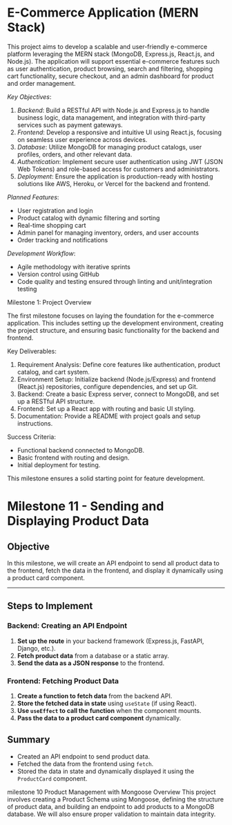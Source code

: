 
# E-Commerce Application (MERN Stack)

This project aims to develop a scalable and user-friendly e-commerce platform leveraging the MERN stack (MongoDB, Express.js, React.js, and Node.js). The application will support essential e-commerce features such as user authentication, product browsing, search and filtering, shopping cart functionality, secure checkout, and an admin dashboard for product and order management. 

*Key Objectives*:
1. *Backend*: Build a RESTful API with Node.js and Express.js to handle business logic, data management, and integration with third-party services such as payment gateways.
2. *Frontend*: Develop a responsive and intuitive UI using React.js, focusing on seamless user experience across devices.
3. *Database*: Utilize MongoDB for managing product catalogs, user profiles, orders, and other relevant data.
4. *Authentication*: Implement secure user authentication using JWT (JSON Web Tokens) and role-based access for customers and administrators.
5. *Deployment*: Ensure the application is production-ready with hosting solutions like AWS, Heroku, or Vercel for the backend and frontend.

*Planned Features*:
- User registration and login
- Product catalog with dynamic filtering and sorting
- Real-time shopping cart
- Admin panel for managing inventory, orders, and user accounts
- Order tracking and notifications

*Development Workflow*:
- Agile methodology with iterative sprints
- Version control using GitHub
- Code quality and testing ensured through linting and unit/integration testing

Milestone 1: Project Overview

The first milestone focuses on laying the foundation for the e-commerce application. This includes setting up the development environment, creating the project structure, and ensuring basic functionality for the backend and frontend.

 Key Deliverables:
1. Requirement Analysis: Define core features like authentication, product catalog, and cart system.
2. Environment Setup: Initialize backend (Node.js/Express) and frontend (React.js) repositories, configure dependencies, and set up Git.
3. Backend: Create a basic Express server, connect to MongoDB, and set up a RESTful API structure.
4. Frontend: Set up a React app with routing and basic UI styling.
5. Documentation: Provide a README with project goals and setup instructions.

 Success Criteria:
- Functional backend connected to MongoDB.
- Basic frontend with routing and design.
- Initial deployment for testing. 

This milestone ensures a solid starting point for feature development.

# Milestone 11 - Sending and Displaying Product Data

## Objective
In this milestone, we will create an API endpoint to send all product data to the frontend, fetch the data in the frontend, and display it dynamically using a product card component.

---

## Steps to Implement

### Backend: Creating an API Endpoint
1. **Set up the route** in your backend framework (Express.js, FastAPI, Django, etc.).
2. **Fetch product data** from a database or a static array.
3. **Send the data as a JSON response** to the frontend.


### Frontend: Fetching Product Data
1. **Create a function to fetch data** from the backend API.
2. **Store the fetched data in state** using `useState` (if using React).
3. **Use `useEffect` to call the function** when the component mounts.
4. **Pass the data to a product card component** dynamically.

## Summary
- Created an API endpoint to send product data.
- Fetched the data from the frontend using `fetch`.
- Stored the data in state and dynamically displayed it using the `ProductCard` component.

milestone 10
Product Management with Mongoose
Overview
This project involves creating a Product Schema using Mongoose, defining the structure of product data, and building an endpoint to add products to a MongoDB database. We will also ensure proper validation to maintain data integrity.



